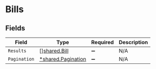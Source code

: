 # Bills


## Fields

| Field                                                          | Type                                                           | Required                                                       | Description                                                    |
| -------------------------------------------------------------- | -------------------------------------------------------------- | -------------------------------------------------------------- | -------------------------------------------------------------- |
| `Results`                                                      | [][shared.Bill](../../../pkg/models/shared/bill.md)            | :heavy_minus_sign:                                             | N/A                                                            |
| `Pagination`                                                   | [*shared.Pagination](../../../pkg/models/shared/pagination.md) | :heavy_minus_sign:                                             | N/A                                                            |